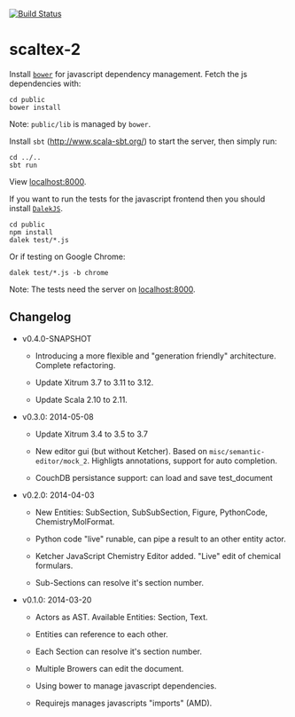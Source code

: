 [![Build Status](https://travis-ci.org/themerius/scaltex-2.png?branch=master)](https://travis-ci.org/themerius/scaltex-2)

scaltex-2
=========

Install [`bower`](http://bower.io/) for javascript dependency management.
Fetch the js dependencies with:

    cd public
    bower install

Note: `public/lib` is managed by `bower`.

Install `sbt` (http://www.scala-sbt.org/) to start the server,
then simply run:

    cd ../..
    sbt run

View [localhost:8000](http://localhost:8000/).

If you want to run the tests for the javascript frontend then you should
install [`DalekJS`](http://dalekjs.com/).

    cd public
    npm install
    dalek test/*.js

Or if testing on Google Chrome:

    dalek test/*.js -b chrome

Note: The tests need the server on [localhost:8000](http://localhost:8000/).

Changelog
---------

* v0.4.0-SNAPSHOT

  * Introducing a more flexible and "generation friendly" architecture.
    Complete refactoring.

  * Update Xitrum 3.7 to 3.11 to 3.12.

  * Update Scala 2.10 to 2.11.

* v0.3.0: 2014-05-08

  * Update Xitrum 3.4 to 3.5 to 3.7

  * New editor gui (but without Ketcher). Based on `misc/semantic-editor/mock_2`.
    Highligts annotations, support for auto completion.

  * CouchDB persistance support: can load and save test_document

* v0.2.0: 2014-04-03

  * New Entities: SubSection, SubSubSection, Figure, PythonCode, ChemistryMolFormat.

  * Python code "live" runable, can pipe a result to an other entity actor.

  * Ketcher JavaScript Chemistry Editor added. "Live" edit of chemical formulars.

  * Sub-Sections can resolve it's section number.

* v0.1.0: 2014-03-20

  * Actors as AST. Available Entities: Section, Text.

  * Entities can reference to each other.

  * Each Section can resolve it's section number.

  * Multiple Browers can edit the document.

  * Using bower to manage javascript dependencies.

  * Requirejs manages javascripts "imports" (AMD).
